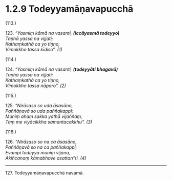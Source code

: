 

# 1.2.9 Todeyyamāṇavapucchā




(113.)

123\. _“Yasmiṃ kāmā na vasanti, __(iccāyasmā todeyyo)___  
_Taṇhā yassa na vijjati;_  
_Kathaṃkathā ca yo tiṇṇo,_  
_Vimokkho tassa kīdiso”. (1)_  


(114.)

124\. _“Yasmiṃ kāmā na vasanti, __(todeyyāti bhagavā)___  
_Taṇhā yassa na vijjati;_  
_Kathaṃkathā ca yo tiṇṇo,_  
_Vimokkho tassa nāparo”. (2)_  


(115.)

125\. _“Nirāsaso so uda āsasāno,_  
_Paññāṇavā so uda paññakappī;_  
_Muniṃ ahaṃ sakka yathā vijaññaṃ,_  
_Taṃ me viyācikkha samantacakkhu”. (3)_  


(116.)

126\. _“Nirāsaso so na ca āsasāno,_  
_Paññāṇavā so na ca paññakappī;_  
_Evampi todeyya muniṃ vijāna,_  
_Akiñcanaṃ kāmabhave asattan”ti. (4)_  


---

127\. Todeyyamāṇavapucchā navamā.





